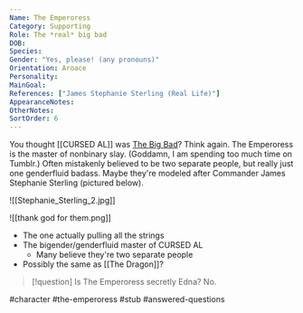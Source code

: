 ```yaml
---
Name: The Emperoress
Category: Supporting
Role: The *real* big bad
DOB:
Species:
Gender: "Yes, please! (any pronouns)"
Orientation: Aroace
Personality:
MainGoal:
References: ["James Stephanie Sterling (Real Life)"]
AppearanceNotes:
OtherNotes:
SortOrder: 6
---
```


You thought [[CURSED AL]] was [The Big Bad](https://tvtropes.org/pmwiki/pmwiki.php/Main/BigBad)? Think again. The Emperoress is the master of nonbinary slay. (Goddamn, I am spending too much time on Tumblr.) Often mistakenly believed to be two separate people, but really just one genderfluid badass. Maybe they're modeled after Commander James Stephanie Sterling (pictured below).

![[Stephanie_Sterling_2.jpg]]

![[thank god for them.png]]

- The one actually pulling all the strings
- The bigender/genderfluid master of CURSED AL
	- Many believe they're two separate people
- Possibly the same as [[The Dragon]]?


>[!question] Is The Emperoress secretly Edna?
>No.


#character #the-emperoress #stub #answered-questions 